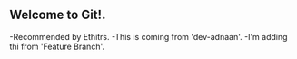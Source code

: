 ## Welcome to Git!.

-Recommended by Ethitrs.
-This is coming from 'dev-adnaan'.
-I'm adding thi from 'Feature Branch'.
